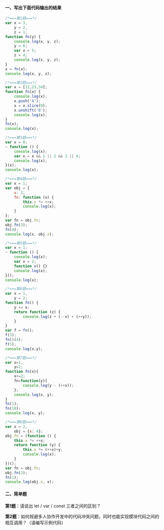#### 一、写出下面代码输出的结果

```javascript
/*===第1题===*/
var x = 3,
    y = 2,
    z = 1;
function fn(y) {
    console.log(x, y, z);
    y = 6;
    var x = 5;
    z = 4;
    console.log(x, y, z);
}
x = fn(x);
console.log(x, y, z);
```

```javascript
/*===第2题===*/
var x = [12,23,34];
function fn(x) {
    console.log(x);
    x.push('A');
    x = x.slice(0);
    x.unshift('B');
    console.log(x);
}
fn(x);
console.log(x);
```

```javascript
/*===第3题===*/
var x = 0;
~ function () {
    console.log(x);
    var x = x && 1 || 2 && 3 || 4;
    console.log(x);
}(x);
console.log(x);
```

```javascript
/*===第4题===*/
var x = 1;
var obj = {
    x: 2,
    fn: function (x) {
        this.x *= ++x;
        console.log(x);
    }
};
var fn = obj.fn;
obj.fn(3);
fn(4);
console.log(x, obj.x);
```

```javascript
/*===第5题===*/
var x = 1;
~ function () {
    console.log(x);
    var x = 2;
    function x() {}
    console.log(x);
}();
console.log(x);
```

```javascript
/*===第6题===*/
var x = 1,
    y = 2;
function fn() {
    y += x;
    return function (z) {
        console.log(z + (--x) + (++y));
    }
}
var f = fn();
f(3);
fn()(4);
f(5);
console.log(x,y);
```

```javascript
/*===第7题===*/
var x=1,
    y=2;
function fn(x){
    x+=2;
    fn=function(y){
        console.log(y - (++x));
    };
    console.log(x, y);
}
fn(1);
fn(10);
console.log(x, y);
```

```javascript
/*===第8题===*/
var x = 2,
    obj = {x: 4};
obj.fn = (function () {
    this.x *= ++x;
    return function (y) {
        this.x *= (++x)+y;
        console.log(x);
    }
})();
var fn = obj.fn;
obj.fn(2);
fn(1);
console.log(obj.x, x);
```

#### 二、简单题

**第1题**：请说出 let / var / const 三者之间的区别？

**第2题**：如何规避多人协作开发中的代码冲突问题，同时也能实现模块代码之间的相互调用？（请编写示例代码）